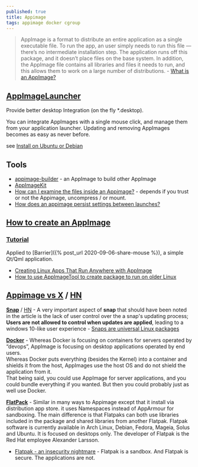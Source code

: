 ```yaml
---
published: true
title: Appimage
tags: appimage docker cgroup
---
```

> AppImage is a format to distribute an entire application as a single executable file. To run the app, an user simply needs to run this file — there’s no intermediate installation step. The application runs off this package, and it doesn’t place files on the base system. In addition, the AppImage file contains all libraries and files it needs to run, and this allows them to work on a large number of distributions. - [What is an AppImage?](https://www.booleanworld.com/creating-linux-apps-run-anywhere-appimage/)


## [AppImageLauncher](https://github.com/TheAssassin/AppImageLauncher)

Provide better desktop Integration (on the fly \*.desktop).

You can integrate AppImages with a single mouse click, and manage them from your application launcher. Updating and removing AppImages becomes as easy as never before.

see [Install on Ubuntu or Debian](https://github.com/TheAssassin/AppImageLauncher/wiki/Install-on-Ubuntu-or-Debian)

## Tools

- [appimage-builder](https://appimage-builder.readthedocs.io/en/latest/intro/install.html) - an AppImage to build other AppImage
- [AppImageKit](https://github.com/AppImage/AppImageKit)
- [How can I examine the files inside an Appimage?](https://askubuntu.com/a/1231605/523012) - depends if you trust or not the Appimage, uncompress / or mount.
- [How does an appimage persist settings between launches?](https://askubuntu.com/questions/1009888/how-does-an-appimage-persist-settings-between-launches)

## [How to create an AppImage](https://docs.appimage.org/packaging-guide/index.html#packaging-guide)

### [Tutorial](https://appimage-builder.readthedocs.io/en/latest/intro/tutorial.html)

Applied to [Barrier]({% post_url 2020-09-06-share-mouse %}),  a simple Qt/Qml application.

- [Creating Linux Apps That Run Anywhere with AppImage](https://www.booleanworld.com/creating-linux-apps-run-anywhere-appimage/)
- [How to use AppImageTool to create package to run on older Linux](https://stackoverflow.com/questions/64564820/how-to-use-appimagetool-to-create-package-to-run-on-older-linux)

## [Appimage vs X](https://github.com/AppImage/AppImageKit/wiki/Similar-projects#comparison) / [HN](https://news.ycombinator.com/item?id=18215176)

[**Snap**](https://forum.snapcraft.io/t/disabling-automatic-refresh-for-snap-from-store/707) / [HN](https://news.ycombinator.com/item?id=18216340) - A very important aspect of **snap** that should have been noted in the article is the lack of user control over the a snap's updating process; **Users are not allowed to control when updates are applied**, leading to a windows 10-like user experience - [Snaps are universal Linux packages](https://news.ycombinator.com/item?id=13557082)

[**Docker**](https://discourse.appimage.org/t/i-am-very-new-to-appimage-would-like-to-know-the-pros-and-cons-of-it-against-docker-images/336/2) - Whereas Docker is focusing on containers for servers operated by “devops”, AppImage is focusing on desktop applications operated by end users.  
Whereas Docker puts everything (besides the Kernel) into a container and shields it from the host, AppImages use the host OS and do not shield the application from it.  
That being said, you could use AppImage for server applications, and you could bundle everything if you wanted. But then you could probably just as well use Docker.

[**FlatPack**](https://askubuntu.com/questions/866511/what-are-the-differences-between-snaps-appimage-flatpak-and-others/1009061#1009061) - Similar in many ways to Appimage except that it install via distribution app store. it uses Namespaces instead of AppArmour for sandboxing. The main difference is that Flatpaks can both use libraries included in the package and shared libraries from another Flatpak. Flatpak software is currently available in Arch Linux, Debian, Fedora, Mageia, Solus and Ubuntu. It is focused on desktops only. The developer of Flatpak is the Red Hat employee Alexander Larsson.
- [Flatpak - an insecurity nightmare](https://orowith2os.gitlab.io/posts/Flatpak-an-insecurity-nightmare/) - Flatpak is a sandbox. And Flatpak is secure. The applications are not.
